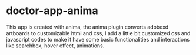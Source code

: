 # doctor-app-anima

This app is created with anima, the anima plugin converts adobexd artboards to customizable html and css, I add a little bit customized css and javascript codes to make it have some basic functionalities and interactions like searchbox, hover effect, animations. 
